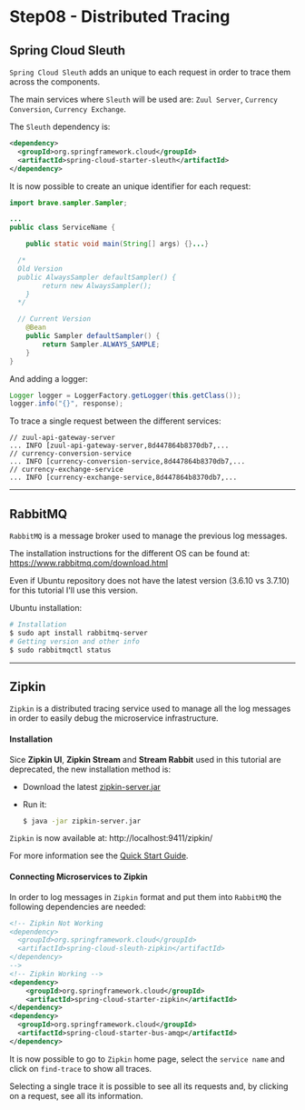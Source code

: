 # Step08 - Distributed Tracing

## Spring Cloud Sleuth

`Spring Cloud Sleuth` adds an unique to each request in order to trace them across the components.

The main services where `Sleuth` will be used are: `Zuul Server`, `Currency Conversion`, `Currency Exchange`.

The `Sleuth` dependency is:

```xml
<dependency>
  <groupId>org.springframework.cloud</groupId>
  <artifactId>spring-cloud-starter-sleuth</artifactId>
</dependency>
```

It is now possible to create an unique identifier for each request:

```java
import brave.sampler.Sampler;

...
public class ServiceName {

	public static void main(String[] args) {}...}

  /*
  Old Version
  public AlwaysSampler defaultSampler() {
		return new AlwaysSampler();
	}
  */

  // Current Version
	@Bean
	public Sampler defaultSampler() {
		return Sampler.ALWAYS_SAMPLE;
	}
}
```

And adding a logger:

```java
Logger logger = LoggerFactory.getLogger(this.getClass());
logger.info("{}", response);
```

To trace a single request between the different services:

```
// zuul-api-gateway-server
... INFO [zuul-api-gateway-server,8d447864b8370db7,...
// currency-conversion-service
... INFO [currency-conversion-service,8d447864b8370db7,...
// currency-exchange-service
... INFO [currency-exchange-service,8d447864b8370db7,...
```

---

## RabbitMQ

`RabbitMQ` is a message broker used to manage the previous log messages.

The installation instructions for the different OS can be found at: https://www.rabbitmq.com/download.html

Even if Ubuntu repository does not have the latest version (3.6.10 vs 3.7.10) for this tutorial I'll use this version.

Ubuntu installation:

```bash
# Installation
$ sudo apt install rabbitmq-server
# Getting version and other info
$ sudo rabbitmqctl status
```

---

## Zipkin

`Zipkin` is a distributed tracing service used to manage all the log messages in order to easily debug the microservice infrastructure.

#### Installation

Sice **Zipkin UI**, **Zipkin Stream** and **Stream Rabbit** used in this tutorial are deprecated, the new installation method is:

- Download the latest [zipkin-server.jar](https://search.maven.org/remote_content?g=io.zipkin.java&a=zipkin-server&v=LATEST&c=exec)

- Run it:
  ```bash
  $ java -jar zipkin-server.jar
  ```
`Zipkin` is now available at: http://localhost:9411/zipkin/

For more information see the [Quick Start Guide](https://zipkin.io/pages/quickstart).

#### Connecting Microservices to Zipkin

In order to log messages in `Zipkin` format and put them  into `RabbitMQ` the following dependencies are needed:

```xml
<!-- Zipkin Not Working
<dependency>
  <groupId>org.springframework.cloud</groupId>
  <artifactId>spring-cloud-sleuth-zipkin</artifactId>
</dependency>
-->
<!-- Zipkin Working -->
<dependency>
    <groupId>org.springframework.cloud</groupId>
    <artifactId>spring-cloud-starter-zipkin</artifactId>
</dependency>
<dependency>
  <groupId>org.springframework.cloud</groupId>
  <artifactId>spring-cloud-starter-bus-amqp</artifactId>
</dependency>
```

It is now possible to go to `Zipkin` home page, select the `service name` and click on `find-trace` to show all traces.

Selecting a single trace it is possible to see all its requests and, by clicking on a request, see all its information.

